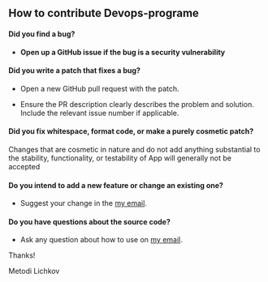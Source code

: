 ## How to contribute Devops-programe

#### **Did you find a bug?**

* **Open up a GitHub issue if the bug is a security vulnerability**

#### **Did you write a patch that fixes a bug?**

* Open a new GitHub pull request with the patch.

* Ensure the PR description clearly describes the problem and solution. Include the relevant issue number if applicable.

#### **Did you fix whitespace, format code, or make a purely cosmetic patch?**

Changes that are cosmetic in nature and do not add anything substantial to the stability, functionality, or testability of App will generally not be accepted

#### **Do you intend to add a new feature or change an existing one?**

* Suggest your change in the [my email](mailto:metodil@hotmail.com).

#### **Do you have questions about the source code?**

* Ask any question about how to use on [my email](mailto:metodil@hotmail.com).

Thanks!

Metodi Lichkov
